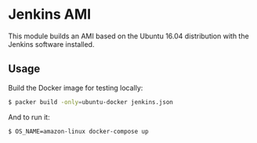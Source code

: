 # Jenkins AMI

This module builds an AMI based on the Ubuntu 16.04 distribution with the
Jenkins software installed.

## Usage

Build the Docker image for testing locally:

```bash
$ packer build -only=ubuntu-docker jenkins.json
```

And to run it:

```bash
$ OS_NAME=amazon-linux docker-compose up
```
